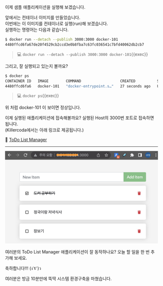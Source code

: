 
이제 샘플 애플리케이션을 실행해 보겠습니다.

앞에서는 컨테이너 이미지를 만들었습니다.  
이번에는 이 이미지를 컨테이너로 실행(run)해 보겠습니다.  
실행하는 명령어는 다음과 같습니다.  

```bash
$ docker run --detach --publish 3000:3000 docker-101
4480ffcd6fa67de20f4529cb2ccd3e0b8fba7c63fc036541c7bfd40062db2cb7
```

> 💻 `docker run --detach --publish 3000:3000 docker-101`{{exec}}

그리고, 잘 실행되고 있는지 볼까요?

```bash
$ docker ps
CONTAINER ID   IMAGE        COMMAND                  CREATED          STATUS          PORTS                                       NAMES
4480ffcd6fa6   docker-101   "docker-entrypoint.s…"   27 seconds ago   Up 26 seconds   0.0.0.0:3000->3000/tcp, :::3000->3000/tcp   youthful_noether
```

> 💻 `docker ps`{{exec}}

위 처럼 docker-101 이 보이면 정상입니다.

이제 실행된 애플리케이션에 접속해볼까요? 실행된 Host의 3000번 포트로 접속하면 됩니다.  
(Killercoda에서는 아래 링크로 제공됩니다.)  

🔗 [ToDo List Manager]({{TRAFFIC_HOST1_3000}})

---


![](./img/todo-list-sample3.png)

여러분의 ToDo List Manager 애플리케이션이 잘 동작하나요?
오늘 할 일을 한 번 추가해 보세요.

축하합니다!!! (ง˙∇˙)ว

여러분은 방금 10분만에 뚝딱 시스템 환경구축을 마쳤습니다.